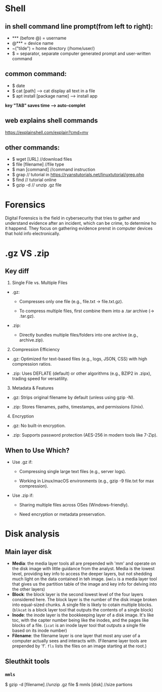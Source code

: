 # Shell
## in shell command line prompt(from left to right):
- *** (before @) = username
- @*** = device name
- ~("tilde") = home directory (/home/user/)
- $ = separator, separate computer generated prompt and user-written command

## common command:
- $ date
- $ cat [path] --> cat display all text in a file
- $ apt install [package name] --> install app

**key "TAB" saves time --> auto-complet**

## web explains shell commands
https://explainshell.com/explain?cmd=mv

## other commands:
- $ wget [URL]      //download files
- $ file [filename]     //file type 
- $ man [command]       //command instruction
- $ grap        // tutorial in https://ryanstutorials.net/linuxtutorial/grep.php
- $ find        // tutorial online
- $ gzip -d     // unzip .gz file

# Forensics
Digital Forensics is the field in cybersecurity that tries to gather and understand evidence after an incident, which can be crime, to determine ho it happend. They focus on gathering evidence prenst in computer devices that hold info electronically.

# .gz VS .zip

## Key diff

1. Single File vs. Multiple Files
- .gz:

    - Compresses only one file (e.g., file.txt → file.txt.gz).

    - To compress multiple files, first combine them into a .tar archive (→ .tar.gz).

- .zip:

    - Directly bundles multiple files/folders into one archive (e.g., archive.zip).

2. Compression Efficiency
- .gz: Optimized for text-based files (e.g., logs, JSON, CSS) with high compression ratios.

- .zip: Uses DEFLATE (default) or other algorithms (e.g., BZIP2 in .zipx), trading speed for versatility.

3. Metadata & Features
- .gz: Strips original filename by default (unless using gzip -N).

- .zip: Stores filenames, paths, timestamps, and permissions (Unix).

4. Encryption
- .gz: No built-in encryption.

- .zip: Supports password protection (AES-256 in modern tools like 7-Zip).

## When to Use Which?
- Use .gz if:

    - Compressing single large text files (e.g., server logs).

    - Working in Linux/macOS environments (e.g., gzip -9 file.txt for max compression).

- Use .zip if:

    - Sharing multiple files across OSes (Windows-friendly).

    - Need encryption or metadata preservation.

# Disk analysis

## Main layer disk
- **Media**: the media layer tools all are prepended wih 'mm' and operate on the disk image with little guidance from the analyst. Media is the lowest level, providing key info to access the deeper layers, but not shedding much light on the data contained in teh image. (`mmls` is a media layer tool that gives us the partition table of the image and key info for delving into the other layers)
- **Block**: the block layer is the second lowest level of the four layers considered here. The block layer is the number of the disk image broken into equal-sized chunks. A single file is likely to cotain multiple blocks. (`blkcat` is a block layer tool that outputs the contents of a single block)
- **Inode**: the inode layer is the bookkeeping layer of a disk image. It's like toc, with the capter number being like the inodes, and the pages like blocks of a file. (`icat` is an inode layer tool that outputs a single file based on its inode number)
- **Filename**: the filename layer is one layer that most any user of a computer actually sees and interacts with. (Filename layer tools are prepended by 'f'. `fls` lists the files on an image starting at the root.) 
## Sleuthkit tools

### `mmls`

$ gzip -d [filename]      //unzip .gz file
$ mmls [disk]             //size partions
